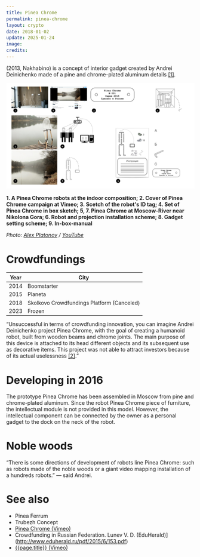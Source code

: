 ```yaml
---
title: Pinea Chrome
permalink: pinea-chrome
layout: crypto
date: 2018-01-02
update: 2025-01-24
image:
credits:
---
```


(2013, Nakhabino) is a concept of interior gadget created by Andrei Deinichenko made of a pine and chrome-plated aluminum details <span id="a1">[\[1\]](#f1)</span>.

![](/images/pinea-chrome.jpg)

**1. A Pinea Chrome robots at the indoor composition; 2. Cover of Pinea Chrome campaign at Vimeo; 3. Scetch of the robot's ID tag; 4. Set of Pinea Chrome in box sketch; 5, 7. Pinea Chrome at Moscow-River near Nikolona Gora; 6. Robot and projection installation scheme; 8. Gadget setting scheme; 9. In-box-manual**

*Photo: [Alex Platonov](platonov-alex) / [YouTube](https://www.youtube.com/watch?v=CSpqlJVOCys)*

# Crowdfundings

|Year|City|
|-|-|
|2014|Boomstarter|
|2015|Planeta|
|2018|Skolkovo Crowdfundings Platform (Canceled)|
|2023|Frozen|

“Unsuccessful in terms of crowdfunding innovation, you can imagine Andrei Deinichenko project Pinea Chrome, with the goal of creating a humanoid robot, built from wooden beams and chrome joints. The main purpose of this device is attached to its head different objects and its subsequent use as decorative items. This project was not able to attract investors because of its actual uselessness <span id="a2">[\[2\]](#f2)</span>.”

# Developing in 2016

The prototype Pinea Chrome has been assembled in Moscow from pine and chrome-plated aluminum. Since the robot Pinea Chrome piece of furniture, the intellectual module is not provided in this model. However, the intellectual component can be connected by the owner as a personal gadget to the dock on the neck of the robot.

# Noble woods

“There is some directions of development of robots line Pinea Chrome: such as robots made of the noble woods or a giant video mapping installation of a hundreds robots.” — said Andrei.


# See also

+ Pinea Ferrum
+ Trubezh Concept
+ [Pinea Chrome (Vimeo)](https://vimeo.com/121336598)
+ Crowdfunding in Russian Federation. Lunev V. D. (EduHerald)](http://www.eduherald.ru/pdf/2015/6/153.pdf)
+ [{{page.title}} (Vimeo)](https://vimeo.com/121336598)
